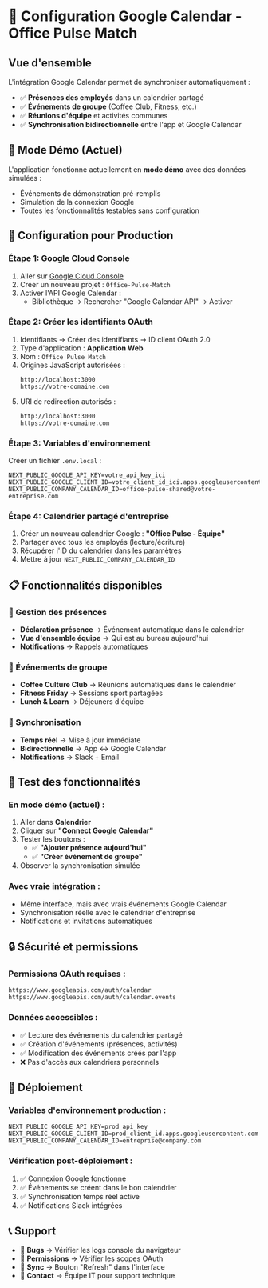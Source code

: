 # 📅 Configuration Google Calendar - Office Pulse Match

## Vue d'ensemble
L'intégration Google Calendar permet de synchroniser automatiquement :
- ✅ **Présences des employés** dans un calendrier partagé
- ✅ **Événements de groupe** (Coffee Club, Fitness, etc.)
- ✅ **Réunions d'équipe** et activités communes
- ✅ **Synchronisation bidirectionnelle** entre l'app et Google Calendar

## 🚀 Mode Démo (Actuel)
L'application fonctionne actuellement en **mode démo** avec des données simulées :
- Événements de démonstration pré-remplis
- Simulation de la connexion Google
- Toutes les fonctionnalités testables sans configuration

## 🔧 Configuration pour Production

### Étape 1: Google Cloud Console
1. Aller sur [Google Cloud Console](https://console.cloud.google.com/)
2. Créer un nouveau projet : `Office-Pulse-Match`
3. Activer l'API Google Calendar :
   - Bibliothèque → Rechercher "Google Calendar API" → Activer

### Étape 2: Créer les identifiants OAuth
1. Identifiants → Créer des identifiants → ID client OAuth 2.0
2. Type d'application : **Application Web**
3. Nom : `Office Pulse Match`
4. Origines JavaScript autorisées :
   ```
   http://localhost:3000
   https://votre-domaine.com
   ```
5. URI de redirection autorisés :
   ```
   http://localhost:3000
   https://votre-domaine.com
   ```

### Étape 3: Variables d'environnement
Créer un fichier `.env.local` :
```env
NEXT_PUBLIC_GOOGLE_API_KEY=votre_api_key_ici
NEXT_PUBLIC_GOOGLE_CLIENT_ID=votre_client_id_ici.apps.googleusercontent.com
NEXT_PUBLIC_COMPANY_CALENDAR_ID=office-pulse-shared@votre-entreprise.com
```

### Étape 4: Calendrier partagé d'entreprise
1. Créer un nouveau calendrier Google : **"Office Pulse - Équipe"**
2. Partager avec tous les employés (lecture/écriture)
3. Récupérer l'ID du calendrier dans les paramètres
4. Mettre à jour `NEXT_PUBLIC_COMPANY_CALENDAR_ID`

## 📋 Fonctionnalités disponibles

### 🏢 Gestion des présences
- **Déclaration présence** → Événement automatique dans le calendrier
- **Vue d'ensemble équipe** → Qui est au bureau aujourd'hui
- **Notifications** → Rappels automatiques

### 👥 Événements de groupe
- **Coffee Culture Club** → Réunions automatiques dans le calendrier
- **Fitness Friday** → Sessions sport partagées
- **Lunch & Learn** → Déjeuners d'équipe

### 🔄 Synchronisation
- **Temps réel** → Mise à jour immédiate
- **Bidirectionnelle** → App ↔ Google Calendar
- **Notifications** → Slack + Email

## 🧪 Test des fonctionnalités

### En mode démo (actuel) :
1. Aller dans **Calendrier**
2. Cliquer sur **"Connect Google Calendar"**
3. Tester les boutons :
   - ✅ **"Ajouter présence aujourd'hui"**
   - ✅ **"Créer événement de groupe"**
4. Observer la synchronisation simulée

### Avec vraie intégration :
- Même interface, mais avec vrais événements Google Calendar
- Synchronisation réelle avec le calendrier d'entreprise
- Notifications et invitations automatiques

## 🔒 Sécurité et permissions

### Permissions OAuth requises :
```
https://www.googleapis.com/auth/calendar
https://www.googleapis.com/auth/calendar.events
```

### Données accessibles :
- ✅ Lecture des événements du calendrier partagé
- ✅ Création d'événements (présences, activités)
- ✅ Modification des événements créés par l'app
- ❌ Pas d'accès aux calendriers personnels

## 🚀 Déploiement

### Variables d'environnement production :
```env
NEXT_PUBLIC_GOOGLE_API_KEY=prod_api_key
NEXT_PUBLIC_GOOGLE_CLIENT_ID=prod_client_id.apps.googleusercontent.com
NEXT_PUBLIC_COMPANY_CALENDAR_ID=entreprise@company.com
```

### Vérification post-déploiement :
1. ✅ Connexion Google fonctionne
2. ✅ Événements se créent dans le bon calendrier
3. ✅ Synchronisation temps réel active
4. ✅ Notifications Slack intégrées

## 📞 Support
- 🐛 **Bugs** → Vérifier les logs console du navigateur
- 🔑 **Permissions** → Vérifier les scopes OAuth
- 🔄 **Sync** → Bouton "Refresh" dans l'interface
- 📧 **Contact** → Équipe IT pour support technique 
